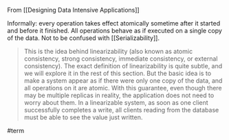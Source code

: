 From [[Designing Data Intensive Applications]]

Informally: every operation takes effect atomically sometime after it started and before it finished. All operations behave as if executed on a single copy of the data. Not to be confused with [[Serializability]].

>This is the idea behind linearizability (also known as atomic consistency, strong consistency, immediate consistency, or external consistency). The exact definition of linearizability is quite subtle, and we will explore it in the rest of this section. But the basic idea is to make a system appear as if there were only one copy of the data, and all operations on it are atomic. With this guarantee, even though there may be multiple replicas in reality, the application does not need to worry about them. In a linearizable system, as soon as one client successfully completes a write, all clients reading from the database must be able to see the value just written. 

#term